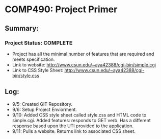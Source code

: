 # COMP490: Project Primer

## Summary:
### Project Status: COMPLETE 
* Project has all the minimal number of features that are required and meets specification. 
* Link to website: http://www.csun.edu/~aya42388/cgi-bin/simple.cgi
* Link to CSS Style Sheet: http://www.csun.edu/~aya42388/cgi-bin/style.css

## Log:
- 9/5: Created GIT Repository.
- 9/6: Setup Project Enviorment.
- 9/10: Added CSS style sheet called style.css and HTML code to simple.cgi. Added features: responds to GET verb. Has a different                response based upon the UTI provided to the application.
- 9/11: Pulls a website. Returns link to associated CSS sheet.
